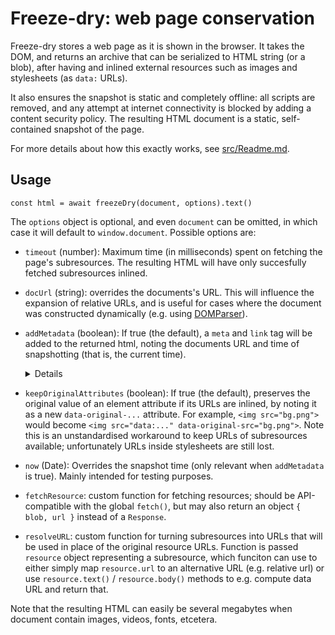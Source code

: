 # Freeze-dry: web page conservation

Freeze-dry stores a web page as it is shown in the browser. It takes the DOM,
and returns an archive that can be serialized to HTML string (or a blob), after
having and inlined external resources such as images and stylesheets (as `data:`
URLs).

It also ensures the snapshot is static and completely offline: all scripts are removed, and any
attempt at internet connectivity is blocked by adding a content security policy. The resulting HTML
document is a static, self-contained snapshot of the page.

For more details about how this exactly works, see [src/Readme.md](src/Readme.md).

## Usage

    const html = await freezeDry(document, options).text()

The `options` object is optional, and even `document` can be omitted, in which case it will default
to `window.document`. Possible options are:
- `timeout` (number): Maximum time (in milliseconds) spent on fetching the page's subresources. The
  resulting HTML will have only succesfully fetched subresources inlined.
- `docUrl` (string): overrides the documents's URL. This will influence the expansion of relative
  URLs, and is useful for cases where the document was constructed dynamically (e.g. using
  [DOMParser][]).
- `addMetadata` (boolean): If true (the default), a `meta` and `link` tag will be added to the
  returned html, noting the documents URL and time of snapshotting (that is, the current time).
  <details>

  The meta data mimics the HTTP headers defined for the [Memento][] protocol. The added headers look
  like so:

      <meta http-equiv="Memento-Datetime" content="Sat, 18 Aug 2018 18:02:20 GMT">
      <link rel="original" href="https://example.com/main/page.html">

  </details>

- `keepOriginalAttributes` (boolean): If true (the default), preserves the original value of an
  element attribute if its URLs are inlined, by noting it as a new `data-original-...` attribute.
  For example, `<img src="bg.png">` would become `<img src="data:..." data-original-src="bg.png">`.
  Note this is an unstandardised workaround to keep URLs of subresources available; unfortunately
  URLs inside stylesheets are still lost.
- `now` (Date): Overrides the snapshot time (only relevant when `addMetadata` is true). Mainly
  intended for testing purposes.
- `fetchResource`: custom function for fetching resources; should be API-compatible with the global
  `fetch()`, but may also return an object `{ blob, url }` instead of a `Response`.
- `resolveURL`: custom function for turning subresources into URLs that will be
  used in place of the original resource URLs. Function is passed `resource`
  object representing a subresource, which funciton can use to either simply map
  `resource.url` to an alternative URL (e.g. relative url) or use
  `resource.text()` / `resource.body()` methods to e.g. compute data URL and
  return that.

Note that the resulting HTML can easily be several megabytes when document
contain images, videos, fonts, etcetera.


[DOMParser]: https://developer.mozilla.org/en-US/docs/Web/API/DOMParser
[Memento]: https://tools.ietf.org/html/rfc7089
